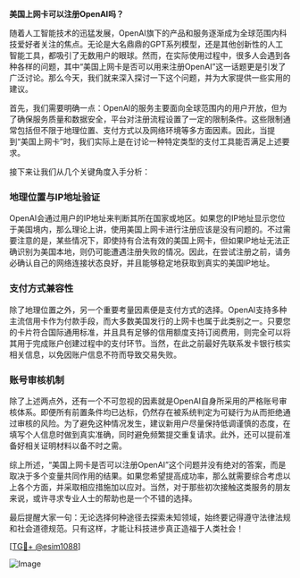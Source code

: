 **美国上网卡可以注册OpenAI吗？**

随着人工智能技术的迅猛发展，OpenAI旗下的产品和服务逐渐成为全球范围内科技爱好者关注的焦点。无论是大名鼎鼎的GPT系列模型，还是其他创新性的人工智能工具，都吸引了无数用户的眼球。然而，在实际使用过程中，很多人会遇到各种各样的问题，其中“美国上网卡是否可以用来注册OpenAI”这一话题更是引发了广泛讨论。那么今天，我们就来深入探讨一下这个问题，并为大家提供一些实用的建议。

首先，我们需要明确一点：OpenAI的服务主要面向全球范围内的用户开放，但为了确保服务质量和数据安全，平台对注册流程设置了一定的限制条件。这些限制通常包括但不限于地理位置、支付方式以及网络环境等多方面因素。因此，当提到“美国上网卡”时，我们实际上是在讨论一种特定类型的支付工具能否满足上述要求。

接下来让我们从几个关键角度入手分析：

### 地理位置与IP地址验证

OpenAI会通过用户的IP地址来判断其所在国家或地区。如果您的IP地址显示您位于美国境内，那么理论上讲，使用美国上网卡进行注册应该是没有问题的。不过需要注意的是，某些情况下，即使持有合法有效的美国上网卡，但如果IP地址无法正确识别为美国本地，则仍可能遭遇注册失败的情况。因此，在尝试注册之前，请务必确认自己的网络连接状态良好，并且能够稳定地获取到真实的美国IP地址。

### 支付方式兼容性

除了地理位置之外，另一个重要考量因素便是支付方式的选择。OpenAI支持多种主流信用卡作为付款手段，而大多数美国发行的上网卡也属于此类别之一。只要您的卡片符合国际通用标准，并且具有足够的信用额度支持订阅费用，则完全可以将其用于完成账户创建过程中的支付环节。当然，在此之前最好先联系发卡银行核实相关信息，以免因账户信息不符而导致交易失败。

### 账号审核机制

除了上述两点外，还有一个不可忽视的因素就是OpenAI自身所采用的严格账号审核体系。即便所有前置条件均已达标，仍然存在被系统判定为可疑行为从而拒绝通过审核的风险。为了避免这种情况发生，建议新用户尽量保持低调谨慎的态度，在填写个人信息时做到真实准确，同时避免频繁提交重复请求。此外，还可以提前准备好相关证明材料以备不时之需。

综上所述，“美国上网卡是否可以注册OpenAI”这个问题并没有绝对的答案，而是取决于多个变量共同作用的结果。如果您希望提高成功率，那么就需要综合考虑以上各个方面，并采取相应措施加以应对。当然，对于那些初次接触这类服务的朋友来说，或许寻求专业人士的帮助也是一个不错的选择。

最后提醒大家一句：无论选择何种途径去探索未知领域，始终要记得遵守法律法规和社会道德规范。只有这样，才能让科技进步真正造福于人类社会！

[[TG💪+ @esim1088](https://t.me/s/esim1088)]

![Image](https://i.postimg.cc/4NQfJmqS/Snipaste-2025-05-13-00-14-12.png)